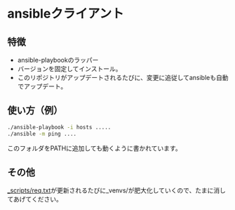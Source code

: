 # ansibleクライアント

## 特徴

 - ansible-playbookのラッパー
 - バージョンを固定してインストール。
 - このリポジトリがアップデートされるたびに、変更に追従してansibleも自動でアップデート。

## 使い方（例）

```bash
./ansible-playbook -i hosts .....
./ansible -m ping ....
```

このフォルダをPATHに追加しても動くように書かれています。

## その他

[_scripts/req.txt](_scripts/req.txt)が更新されるたびに_venvs/が肥大化していくので、たまに消してあげてください。
